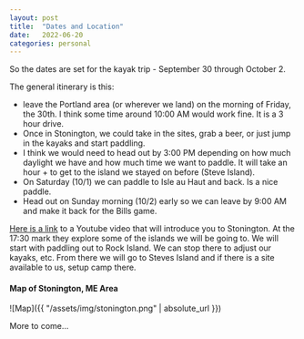 ```yaml
---
layout: post
title:  "Dates and Location"
date:   2022-06-20
categories: personal
---
```


So the dates are set for the kayak trip - September 30 through October 2.

The general itinerary is this:
- leave the Portland area (or wherever we land) on the morning of Friday, the 30th. I think some time around 10:00 AM would work fine. It is a 3 hour drive.
- Once in Stonington, we could take in the sites, grab a beer, or just jump in the kayaks and start paddling.
- I think we would need to head out by 3:00 PM depending on how much daylight we have and how much time we want to paddle. It will take an hour + to get to the island we stayed on before (Steve Island).
- On Saturday (10/1) we can paddle to Isle au Haut and back. Is a nice paddle.
- Head out on Sunday morning (10/2) early so we can leave by 9:00 AM and make it back for the Bills game.

[Here is a link](https://youtu.be/yjMFoO26SA0) to a Youtube video that will introduce you to Stonington. At the 17:30 mark they explore some of the islands we will be going to. We will start with paddling out to Rock Island. We can stop there to adjust our kayaks, etc. From there we will go to Steves Island and if there is a site available to us, setup camp there.

#### Map of Stonington, ME Area

![Map]({{ "/assets/img/stonington.png" | absolute_url }})


More to come...
